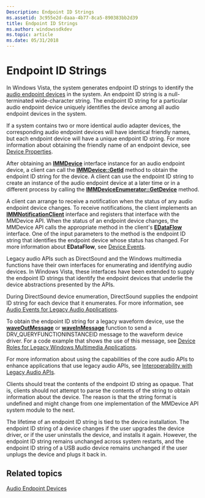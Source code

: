 ```yaml
---
Description: Endpoint ID Strings
ms.assetid: 3c955e2d-daaa-4b77-8ca5-890383bb2d39
title: Endpoint ID Strings
ms.author: windowssdkdev
ms.topic: article
ms.date: 05/31/2018
---
```


# Endpoint ID Strings

In Windows Vista, the system generates endpoint ID strings to identify the [audio endpoint devices](audio-endpoint-devices.md) in the system. An endpoint ID string is a null-terminated wide-character string. The endpoint ID string for a particular audio endpoint device uniquely identifies the device among all audio endpoint devices in the system.

If a system contains two or more identical audio adapter devices, the corresponding audio endpoint devices will have identical friendly names, but each endpoint device will have a unique endpoint ID string. For more information about obtaining the friendly name of an endpoint device, see [Device Properties](device-properties.md).

After obtaining an [**IMMDevice**](/windows/desktop/api/Mmdeviceapi/nn-mmdeviceapi-immdevice) interface instance for an audio endpoint device, a client can call the [**IMMDevice::GetId**](/windows/desktop/api/Mmdeviceapi/nf-mmdeviceapi-immdevice-getid) method to obtain the endpoint ID string for the device. A client can use the endpoint ID string to create an instance of the audio endpoint device at a later time or in a different process by calling the [**IMMDeviceEnumerator::GetDevice**](/windows/desktop/api/Mmdeviceapi/nf-mmdeviceapi-immdeviceenumerator-getdevice) method.

A client can arrange to receive a notification when the status of any audio endpoint device changes. To receive notifications, the client implements an [**IMMNotificationClient**](/windows/desktop/api/Mmdeviceapi/nn-mmdeviceapi-immnotificationclient) interface and registers that interface with the MMDevice API. When the status of an endpoint device changes, the MMDevice API calls the appropriate method in the client's [**EDataFlow**](/windows/desktop/api/Mmdeviceapi/ne-mmdeviceapi-__midl___midl_itf_mmdeviceapi_0000_0000_0001) interface. One of the input parameters to the method is the endpoint ID string that identifies the endpoint device whose status has changed. For more information about **EDataFlow**, see [Device Events](device-events.md).

Legacy audio APIs such as DirectSound and the Windows multimedia functions have their own interfaces for enumerating and identifying audio devices. In Windows Vista, these interfaces have been extended to supply the endpoint ID strings that identify the endpoint devices that underlie the device abstractions presented by the APIs.

During DirectSound device enumeration, DirectSound supplies the endpoint ID string for each device that it enumerates. For more information, see [Audio Events for Legacy Audio Applications](audio-events-for-legacy-audio-applications.md).

To obtain the endpoint ID string for a legacy waveform device, use the [**waveOutMessage**](https://msdn.microsoft.com/library/windows/desktop/dd743865) or [**waveInMessage**](https://msdn.microsoft.com/library/windows/desktop/dd743846) function to send a DRV\_QUERYFUNCTIONINSTANCEID message to the waveform device driver. For a code example that shows the use of this message, see [Device Roles for Legacy Windows Multimedia Applications](device-roles-for-legacy-windows-multimedia-applications.md).

For more information about using the capabilities of the core audio APIs to enhance applications that use legacy audio APIs, see [Interoperability with Legacy Audio APIs](interoperability-with-legacy-audio-apis.md).

Clients should treat the contents of the endpoint ID string as opaque. That is, clients should not attempt to parse the contents of the string to obtain information about the device. The reason is that the string format is undefined and might change from one implementation of the MMDevice API system module to the next.

The lifetime of an endpoint ID string is tied to the device installation. The endpoint ID string of a device changes if the user upgrades the device driver, or if the user uninstalls the device, and installs it again. However, the endpoint ID string remains unchanged across system restarts, and the endpoint ID string of a USB audio device remains unchanged if the user unplugs the device and plugs it back in.

## Related topics

<dl> <dt>

[Audio Endpoint Devices](audio-endpoint-devices.md)
</dt> </dl>

 

 



